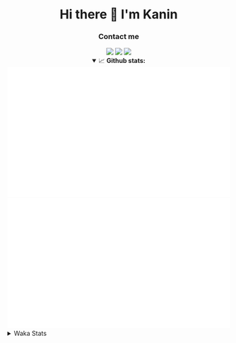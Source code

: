 <div align="center">
 <h1>Hi there 👋 I'm Kanin</h1>
 <h3>Contact me</h3>
 <a href="mailto:im@kanin.dev"><img src="https://img.shields.io/badge/gmail-%23D14836.svg?&style=for-the-badge&logo=gmail&logoColor=white"/></a>
 <a href="https://twitter.com/KaninDev"><img src="https://img.shields.io/badge/twitter-%231DA1F2.svg?&style=for-the-badge&logo=twitter&logoColor=white"/></a>
 <a href="https://www.linkedin.com/in/KaninDev"><img src="https://img.shields.io/badge/linkedin-%230077B5.svg?&style=for-the-badge&logo=linkedin&logoColor=white"/></a>
<details open>
  <summary>📈 <b>Github stats:</b></summary>
  <img src="https://github.com/Kanin/Kanin/blob/master/scripts/GitHubStats/generated/overview.svg"/>
  <img src="https://github.com/Kanin/Kanin/blob/master/scripts/GitHubStats/generated/languages.svg"/>
</details>
</div>

<details>
 <summary>Waka Stats</summary>

<!--START_SECTION:waka-->
![Code Time](http://img.shields.io/badge/Code%20Time-1%2C948%20hrs%2010%20mins-blue)

![Profile Views](http://img.shields.io/badge/Profile%20Views-4-blue)

![Lines of code](https://img.shields.io/badge/From%20Hello%20World%20I%27ve%20Written-801.1%20thousand%20lines%20of%20code-blue)

**🐱 My GitHub Data** 

> 📦 99.5 kB Used in GitHub's Storage 
 > 
> 🏆 154 Contributions in the Year 2023
 > 
> 🚫 Not Opted to Hire
 > 
> 📜 20 Public Repositories 
 > 
> 🔑 10 Private Repositories 
 > 
**I'm an Early 🐤** 

```text
🌞 Morning                2403 commits        ██████░░░░░░░░░░░░░░░░░░░   24.43 % 
🌆 Daytime                2862 commits        ███████░░░░░░░░░░░░░░░░░░   29.09 % 
🌃 Evening                2819 commits        ███████░░░░░░░░░░░░░░░░░░   28.66 % 
🌙 Night                  1753 commits        ████░░░░░░░░░░░░░░░░░░░░░   17.82 % 
```
📅 **I'm Most Productive on Monday** 

```text
Monday                   1792 commits        █████░░░░░░░░░░░░░░░░░░░░   18.22 % 
Tuesday                  1287 commits        ███░░░░░░░░░░░░░░░░░░░░░░   13.08 % 
Wednesday                1044 commits        ███░░░░░░░░░░░░░░░░░░░░░░   10.61 % 
Thursday                 1496 commits        ████░░░░░░░░░░░░░░░░░░░░░   15.21 % 
Friday                   1598 commits        ████░░░░░░░░░░░░░░░░░░░░░   16.24 % 
Saturday                 1009 commits        ███░░░░░░░░░░░░░░░░░░░░░░   10.26 % 
Sunday                   1611 commits        ████░░░░░░░░░░░░░░░░░░░░░   16.38 % 
```


📊 **This Week I Spent My Time On** 

```text
🕑︎ Time Zone: America/New_York

💬 Programming Languages: 
Python                   6 hrs 7 mins        █████████████████████████   99.59 % 
JSON                     0 secs              ░░░░░░░░░░░░░░░░░░░░░░░░░   00.18 % 
XML                      0 secs              ░░░░░░░░░░░░░░░░░░░░░░░░░   00.15 % 
YAML                     0 secs              ░░░░░░░░░░░░░░░░░░░░░░░░░   00.07 % 
Text                     0 secs              ░░░░░░░░░░░░░░░░░░░░░░░░░   00.00 % 

🔥 Editors: 
PyCharm                  6 hrs 9 mins        █████████████████████████   100.00 % 

🐱‍💻 Projects: 
BB-CommunityBot          5 hrs 18 mins       ██████████████████████░░░   86.33 % 
VoiceSphere              50 mins             ███░░░░░░░░░░░░░░░░░░░░░░   13.67 % 

💻 Operating System: 
Windows                  6 hrs 9 mins        █████████████████████████   100.00 % 
```

**I Mostly Code in Python** 

```text
Python                   26 repos            ███████████████░░░░░░░░░░   61.90 % 
Java                     6 repos             ████░░░░░░░░░░░░░░░░░░░░░   14.29 % 
JavaScript               4 repos             ██░░░░░░░░░░░░░░░░░░░░░░░   09.52 % 
Kotlin                   2 repos             █░░░░░░░░░░░░░░░░░░░░░░░░   04.76 % 
HTML                     2 repos             █░░░░░░░░░░░░░░░░░░░░░░░░   04.76 % 
```



**Timeline**

![Lines of Code chart](https://raw.githubusercontent.com/Kanin/Kanin/master/assets/bar_graph.png)


 Last Updated on 22/04/2023 18:33:52 UTC
<!--END_SECTION:waka-->
</details>
